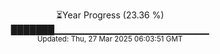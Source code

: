 <p align="center">
⏳Year Progress (23.36 %)<br>
███████▁▁▁▁▁▁▁▁▁▁▁▁▁▁▁▁▁▁▁▁▁▁▁ <br>
<sub>Updated: Thu, 27 Mar 2025 06:03:51 GMT</sub>
</p>


